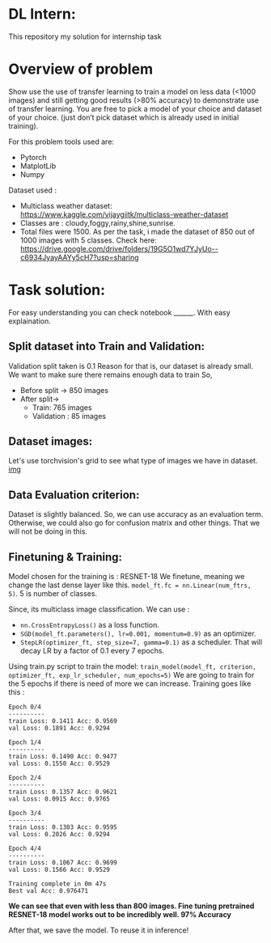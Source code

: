 # DL Intern:
This repository my solution for internship task

# Overview of problem
Show use the use of transfer learning to train a model on less data (<1000 images) and still getting good results (>80% accuracy) to demonstrate use of transfer learning. You are free to pick a model of your choice and dataset of your choice. (just don’t pick dataset which is already used in initial training).

For this problem tools used are:
- Pytorch
- MatplotLib
- Numpy

Dataset used :
- Multiclass weather dataset: https://www.kaggle.com/vijaygiitk/multiclass-weather-dataset
- Classes are : cloudy,foggy,rainy,shine,sunrise.
- Total files were 1500. As per the task, i made the dataset of 850 out of 1000 images with 5 classes. 
Check here: https://drive.google.com/drive/folders/19G5O1wd7YJyUo--c6934JyayAAYy5cH7?usp=sharing

# Task solution:
For easy understanding you can check notebook ______. With easy explaination.

## Split dataset into Train and Validation:
Validation split taken is 0.1
 Reason for that is, our dataset is already small. We want to make sure there remains enough data to train
 So,
 - Before split -> 850 images
 - After split-> 
      - Train: 765 images 
      - Validation : 85 images
 
## Dataset images:
Let's use torchvision's grid to see what type of images we have in dataset.
[img](asset/DL1.png)

## Data Evaluation criterion:
Dataset is slightly balanced. So, we can use accuracy as an evaluation term. Otherwise, we could also go for confusion matrix and other things. That we will not be doing in this.

## Finetuning & Training:
Model chosen for the training is : RESNET-18
We finetune, meaning we change the last dense layer like this. `model_ft.fc = nn.Linear(num_ftrs, 5)`. 5 is number of classes.

Since, its multiclass image classification. We can use : 
- `nn.CrossEntropyLoss()` as a loss function. 
- `SGD(model_ft.parameters(), lr=0.001, momentum=0.9)` as an optimizer.
- `StepLR(optimizer_ft, step_size=7, gamma=0.1)` as a scheduler. That will decay LR by a factor of 0.1 every 7 epochs. 

Using train.py script to train the model: 
`train_model(model_ft, criterion, optimizer_ft, exp_lr_scheduler,
                       num_epochs=5)`
 We are going to train for the 5 epochs if there is need of more we can increase. Training goes like this :
 ```
 Epoch 0/4
----------
train Loss: 0.1411 Acc: 0.9569
val Loss: 0.1891 Acc: 0.9294

Epoch 1/4
----------
train Loss: 0.1490 Acc: 0.9477
val Loss: 0.1550 Acc: 0.9529

Epoch 2/4
----------
train Loss: 0.1357 Acc: 0.9621
val Loss: 0.0915 Acc: 0.9765

Epoch 3/4
----------
train Loss: 0.1303 Acc: 0.9595
val Loss: 0.2026 Acc: 0.9294

Epoch 4/4
----------
train Loss: 0.1067 Acc: 0.9699
val Loss: 0.1566 Acc: 0.9529

Training complete in 0m 47s
Best val Acc: 0.976471
```
**We can see that even with less than 800 images. Fine tuning pretrained RESNET-18 model works out to be incredibly well. 97% Accuracy**

After that, we save the model. To reuse it in inference!

